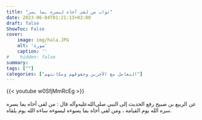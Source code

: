 ```yaml
---
title: "ثواب من لقى أخاه ليسره بما يسر"
date: 2023-06-04T01:21:13+03:00
draft: false
ShowToc: False
cover:
    image: img/hala.JPG
    alt: 'صورة'
    caption: ''
#    hidden: false
summary: 
tags: [""]
categories: ["التعامل مع الآخرين وحقوقهم ومكانتهم"]
---
```

{{< youtube w0SfjMmRcEg >}}  
 <br>
عن الربيع بن صبيح رفع الحديث إلى النبي صلى‌الله‌عليه‌وآله قال : من لقى
أخاه بما يسره سره الله يوم القيامة ، ومن لقى أخاه بما يسوءه ليسوءه ساءه الله يوم يلقاه.
